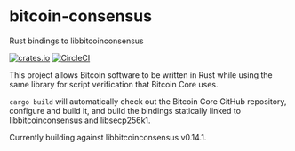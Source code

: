 # bitcoin-consensus
Rust bindings to libbitcoinconsensus

[![crates.io](https://img.shields.io/crates/v/bitcoin-consensus.svg)](https://crates.io/crates/bitcoin-consensus) [![CircleCI](https://circleci.com/gh/jbg/bitcoin-consensus.svg?style=svg)](https://circleci.com/gh/jbg/bitcoin-consensus)

This project allows Bitcoin software to be written in Rust while using the same library for script verification that Bitcoin Core uses.

`cargo build` will automatically check out the Bitcoin Core GitHub repository, configure and build it, and build the bindings statically linked to libbitcoinconsensus and libsecp256k1.

Currently building against libbitcoinconsensus v0.14.1.
